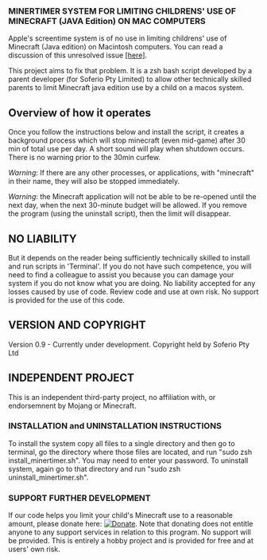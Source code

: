 ### MINERTIMER SYSTEM FOR LIMITING CHILDRENS' USE OF MINECRAFT (JAVA Edition) ON MAC COMPUTERS

Apple's screentime system is of no use in limiting childrens' use of Minecraft (Java edition) on Macintosh computers. You can read a discussion of this unresolved issue [[here]]( https://bugs.mojang.com/browse/MCL-14705?page=com.atlassian.jira.plugin.system.issuetabpanels%3Acomment-tabpanel&showAll=true).

This project aims to fix that problem. It is a zsh bash script developed by a parent developer (for Soferio Pty Limited) to allow other technically skilled parents to limit Minecraft java edition use by a child on a macos system.

## Overview of how it operates

 Once you follow the instructions below and install the script, it creates a background process which will stop minecraft (even mid-game) after 30 min of total use per day. A short sound will play when shutdown occurs. There is no warning prior to the 30min curfew. 

 *Warning*: If there are any other processes, or applications, with "minecraft" in their name, they will also be stopped immediately.

 *Warning*: the Minecraft application will not be able to be re-opened until the next day, when the next 30-minute budget will be allowed. If you remove the program (using the uninstall script), then the limit will disappear.

## NO LIABILITY
But it depends on the reader being sufficiently technically skilled to install and run scripts in 'Terminal'. If you do not have such competence, you will need to find a colleague to assist you because you can damage your system if you do not know what you are doing.
No liability accepted for any losses caused by use of code. Review code and use at own risk. No support is provided for the use of this code.

## VERSION AND COPYRIGHT
Version 0.9 - Currently under development.
Copyright held by Soferio Pty Ltd

## INDEPENDENT PROJECT
This is an independent third-party project, no affiliation with, or endorsemnent by Mojang or Minecraft.

### INSTALLATION and UNINSTALLATION INSTRUCTIONS

To install the system copy all files to a single directory and then go to terminal, go the directory where those files are located, and run "sudo zsh install_minertimer.sh". You may need to enter your password. To uninstall system, again go to that directory and run "sudo zsh uninstall_minertimer.sh".

### SUPPORT FURTHER DEVELOPMENT
If our code helps you limit your child's Minecraft use to a reasonable amount, please donate here:
[![Donate](https://img.shields.io/badge/Donate-Stripe-green.svg)](https://donate.stripe.com/14kaER0xs4L13cI000). Note that donating does not entitle anyone to any support services in relation to this program. No support will be provided. This is entirely a hobby project and is provided for free and at users' own risk.
